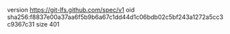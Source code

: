 version https://git-lfs.github.com/spec/v1
oid sha256:f8837e00a37aa6f5b9b6a67c1dd44d1c06bdb02c5bf243a1272a5cc3c9367c31
size 401
